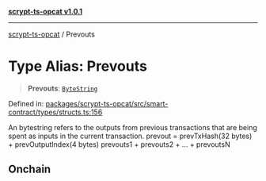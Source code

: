 [**scrypt-ts-opcat v1.0.1**](../README.md)

***

[scrypt-ts-opcat](../README.md) / Prevouts

# Type Alias: Prevouts

> **Prevouts**: [`ByteString`](ByteString.md)

Defined in: [packages/scrypt-ts-opcat/src/smart-contract/types/structs.ts:156](https://github.com/OPCAT-Labs/ts-tools/blob/e67b8657b34dbf57f8a4f9bdf87cdc2742db16bb/packages/scrypt-ts-opcat/src/smart-contract/types/structs.ts#L156)

An bytestring refers to the outputs from previous transactions that are being spent as inputs in the current transaction.
prevout = prevTxHash(32 bytes) + prevOutputIndex(4 bytes)
prevouts1 + prevouts2 + ... + prevoutsN

## Onchain
